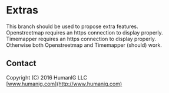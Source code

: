 # Extras
This branch should be used to propose extra features.<br>
Openstreetmap requires an https connection to display properly.<br>
Timemapper requires an https connection to display properly.<br>
Otherwise both Openstreetmap and Timemapper (should) work.




## Contact
Copyright (C) 2016 HumanIG LLC<br>
[www.humanig.com](http://www.humanig.com)<br>
  
